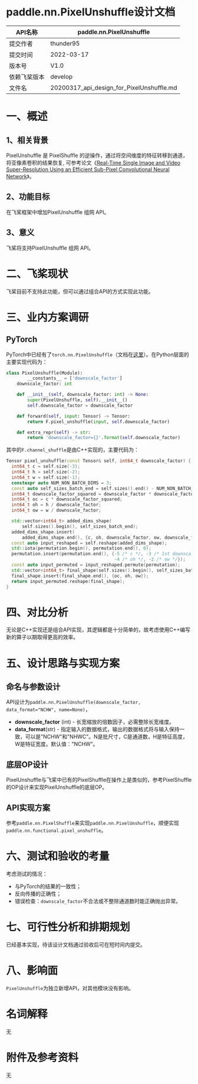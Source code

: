 # paddle.nn.PixelUnshuffle设计文档

|API名称 | paddle.nn.PixelUnshuffle |
|---|---|
|提交作者 | thunder95 |
|提交时间 | 2022-03-17 |
|版本号 | V1.0 |
|依赖飞桨版本 | develop |
|文件名 | 20200317_api_design_for_PixelUnshuffle.md |


# 一、概述
## 1、相关背景
PixelUnshuffle 是 PixelShuffle 的逆操作，通过将空间维度的特征转移到通道，将亚像素卷积的结果恢复, 可参考论文《[Real-Time Single Image and Video Super-Resolution Using an Efficient
Sub-Pixel Convolutional Neural Network](https://arxiv.org/pdf/1609.05158)》。

## 2、功能目标

在飞桨框架中增加PixelUnshuffle 组网 API。

## 3、意义

飞桨将支持PixelUnshuffle 组网 API。

# 二、飞桨现状
飞桨目前不支持此功能，但可以通过组合API的方式实现此功能。


# 三、业内方案调研
## PyTorch

PyTorch中已经有了`torch.nn.PixelUnshuffle`（文档在[这里](https://pytorch.org/docs/stable/generated/torch.nn.PixelUnshuffle.html?highlight=pixelunshuffle#torch.nn.PixelUnshuffle)）。在Python层面的主要实现代码为：

```python
class PixelUnshuffle(Module):
        __constants__ = ['downscale_factor']
    downscale_factor: int

    def __init__(self, downscale_factor: int) -> None:
        super(PixelUnshuffle, self).__init__()
        self.downscale_factor = downscale_factor

    def forward(self, input: Tensor) -> Tensor:
        return F.pixel_unshuffle(input, self.downscale_factor)

    def extra_repr(self) -> str:
        return 'downscale_factor={}'.format(self.downscale_factor)
```

其中的`F.channel_shuffle`是由C++实现的，主要代码为：

```c++
Tensor pixel_unshuffle(const Tensor& self, int64_t downscale_factor) {
  int64_t c = self.size(-3);
  int64_t h = self.size(-2);
  int64_t w = self.size(-1);
  constexpr auto NUM_NON_BATCH_DIMS = 3;
  const auto self_sizes_batch_end = self.sizes().end() - NUM_NON_BATCH_DIMS;
  int64_t downscale_factor_squared = downscale_factor * downscale_factor;
  int64_t oc = c * downscale_factor_squared;
  int64_t oh = h / downscale_factor;
  int64_t ow = w / downscale_factor;

  std::vector<int64_t> added_dims_shape(
      self.sizes().begin(), self_sizes_batch_end);
  added_dims_shape.insert(
      added_dims_shape.end(), {c, oh, downscale_factor, ow, downscale_factor});
  const auto input_reshaped = self.reshape(added_dims_shape);
  std::iota(permutation.begin(), permutation.end(), 0);
  permutation.insert(permutation.end(), {-5 /* c */, -3 /* 1st downscale_factor */, -1 /*2nd downscale_factor */,
                                         -4 /* oh */, -2 /* ow */});
  const auto input_permuted = input_reshaped.permute(permutation);
  std::vector<int64_t> final_shape(self.sizes().begin(), self_sizes_batch_end);
  final_shape.insert(final_shape.end(), {oc, oh, ow});
  return input_permuted.reshape(final_shape);
}
```


# 四、对比分析
无论是C++实现还是组合API实现，其逻辑都是十分简单的，故考虑使用C++编写新的算子以期取得更高的效率。

# 五、设计思路与实现方案

## 命名与参数设计
API设计为`paddle.nn.PixelUnshuffle(downscale_factor, data_format="NCHW", name=None)`，

- **downscale_factor** (int) - 长宽缩放的倍数因子，必需整除长宽维度。
- **data_format**(str) - 指定输入的数据格式，输出的数据格式将与输入保持一致，可以是"NCHW"和"NHWC"。N是批尺寸，C是通道数，H是特征高度，W是特征宽度。默认值："NCHW"。

## 底层OP设计
PixelUnshuffle与飞桨中已有的PixelShuffle在操作上是类似的，参考PixelShuffle的OP设计来实现PixelUnshuffle的底层OP。

## API实现方案

参考`paddle.nn.PixelShuffle`来实现`paddle.nn.PixelUnshuffle`，顺便实现`paddle.nn.functional.pixel_unshuffle`。

# 六、测试和验收的考量

考虑测试的情况：
- 与PyTorch的结果的一致性；
- 反向传播的正确性；
- 错误检查：`downscale_factor`不合法或不整除通道数时能正确抛出异常。

# 七、可行性分析和排期规划
已经基本实现，待该设计文档通过验收后可在短时间内提交。

# 八、影响面
`PixelUnshuffle`为独立新增API，对其他模块没有影响。

# 名词解释

无

# 附件及参考资料

无

